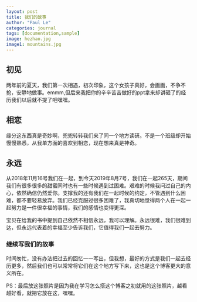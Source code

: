 ```yaml
---
layout: post
title: 我们的故事
author: "Paul Le"
categories: journal
tags: [documentation,sample]
image: hezhao.jpg
image1: mountains.jpg
---
```


## 初见

两年前的夏天，我们第一次相遇，初次印象，这个女孩子真好，会画画，不争不抢，安静地做事。emmm,但后来我把你的辛辛苦苦做好的ppt拿来却讲砸了的经历我们以后就不提了吧嘿嘿。

## 相恋

缘分这东西真是奇妙啊，兜兜转转我们来了同一个地方读研。不是一个班级却开始慢慢熟悉，从我单方面的喜欢到相恋，现在想来真是神奇。

## 永远

从2018年11月16号我们在一起，到今天2019年8月7号，我们在一起265天，期间我们有很多很多的甜蜜同时也有一些时候遇到过困难。艰难的时候我问过自己的内心，依然确信仍然爱你。支撑我的还有我们在一起时候的约定，不管遇到什么困难，都不要轻易放弃。我们已经克服过很多困难了，我真切地觉得两个人在一起一起努力是一件很幸福的事情，我们的感情也变得更深。

宝贝在给我的书中提到自己依然不相信永远，我可以理解。永远很难，我们很难到达，但永远代表着的幸福至少告诉我们，它值得我们一起去努力。

### 继续写我们的故事

时间匆忙，没有办法把过去的回忆一一写出，但我想，最好的方式是我们一起去经历更多，然后我们也可以常常将它们在这个地方写下来，这也是这个博客更大的意义所在。

PS：最后放这张照片是因为我在学习怎么搭这个博客之初就用的这张照片，越看越好看，就把它放在这，嘿嘿。